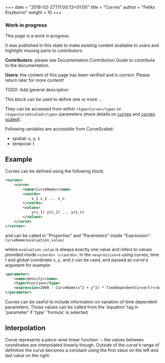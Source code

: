 +++
date = "2018-02-27T11:00:13+01:00"
title = "Curves"
author = "Feliks Kiszkurno"
weight = 10
+++
<div class="note">

### Work in progress

This page is a work in progress.

It was published in this state to make existing content available to users and highlight missing parts to contributors.

**Contributors:** please see Documentation Contribution Guide to contribute to the documentation.

**Users:** the content of this page has been verified and is correct. Please return later for more content!

</div>

TODO: Add general description

This block can be used to define one or more ...

They can be accessed from within `<type>Curve</type>` or `<type>CurveScaled</type>` parameters (more details on [curves](/docs/userguide/blocks/parameters/#curve) and [curves scaled](/docs/userguide/blocks/parameters/#curvescaled)).

Following variables are accessible from CurveScaled:

- spatial: x, y, z
- temporal: t

## Example

Curves can be defined using the following block:

```xml
<curves>
    <curve>
        <name>CurveName</name>
        <coords>
            x_1 x_2 ... x_n
        </coords>
        <values>
            y(x_1) y(x_2) ... y(x_n)
        </values>
    </curve>
</curves>
```

and can be called in "Properties" and "Parameters" inside "Expression":
`CurveName(evaluation_value)`

where `evaluation_value` is always exactly one value and refers to values provided inside `<coords> </coords>`.
In the `<expression>`s using curves, time $t$ and global coordinate $x$, $y$, and $z$ can be used, and passed as curve's argument for example:

```xml
<parameter>
    <name>density</name>
    <type>Function</type>
    <expression>2000 - CurveName(x^2 + y^2) * TimeDependentCurve(t)</expression>
</parameter>
```

Curves can be useful to include information on variation of time dependent parameters.
Those values can be called from the 'equation' tag in 'parameter' if 'type' 'formula' is selected.

## Interpolation

Curve represents a piece-wise linear function -- the values between coordinates are interpolated linearly though.
Outside of the curve's range of definition the curve becomes a constant using the first value on the left and last value on the
right.

